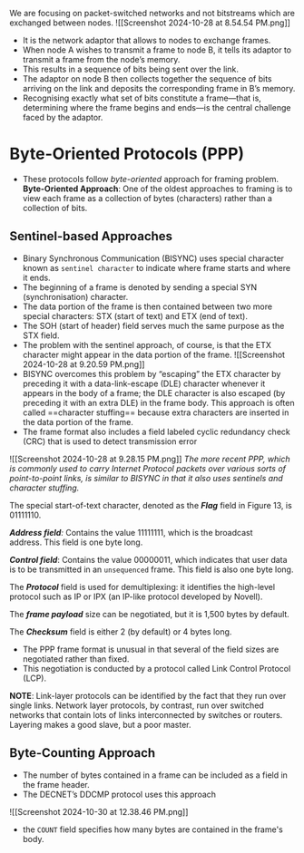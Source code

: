 We are focusing on packet-switched networks and not bitstreams which are exchanged between nodes.
![[Screenshot 2024-10-28 at 8.54.54 PM.png]]

- It is the network adaptor that allows to nodes to exchange frames.
- When node A wishes to transmit a frame to node B, it tells its adaptor to transmit a frame from the node’s memory.
- This results in a sequence of bits being sent over the link.
- The adaptor on node B then collects together the sequence of bits arriving on the link and deposits the corresponding frame in B’s memory.
- Recognising exactly what set of bits constitute a frame—that is, determining where the frame begins and ends—is the central challenge faced by the adaptor.

# Byte-Oriented Protocols (PPP)
- These protocols follow _byte-oriented_ approach for framing problem.
**Byte-Oriented Approach**: One of the oldest approaches to framing is to view each frame as a collection of bytes (characters) rather than a collection of bits.

## Sentinel-based Approaches
- Binary Synchronous Communication (BISYNC) uses special character known as `sentinel character` to indicate where frame starts and where it ends.
- The beginning of a frame is denoted by sending a special SYN (synchronisation) character.
- The data portion of the frame is then contained between two more special characters: STX (start of text) and ETX (end of text).
- The SOH (start of header) field serves much the same purpose as the STX field.
- The problem with the sentinel approach, of course, is that the ETX character might appear in the data portion of the frame.
![[Screenshot 2024-10-28 at 9.20.59 PM.png]]
- BISYNC overcomes this problem by “escaping” the ETX character by preceding it with a data-link-escape (DLE) character whenever it appears in the body of a frame; the DLE character is also escaped (by preceding it with an extra DLE) in the frame body. This approach is often called ==character stuffing== because extra characters are inserted in the data portion of the frame.
- The frame format also includes a field labeled cyclic redundancy check (CRC) that is used to detect transmission error

![[Screenshot 2024-10-28 at 9.28.15 PM.png]]
_The more recent PPP, which is commonly used to carry Internet Protocol packets over various sorts of point-to-point links, is similar to BISYNC in that it also uses sentinels and character stuffing._

The special start-of-text character, denoted as the ***Flag*** field in Figure 13, is 01111110.

***Address field**:* Contains the value 11111111, which is the broadcast address. This field is one byte long.

***Control field***: Contains the value 00000011, which indicates that user data is to be transmitted in an `unsequenced` frame. This field is also one byte long.

The ***Protocol*** field is used for demultiplexing: it identifies the high-level protocol such as IP or IPX (an IP-like protocol developed by Novell).

The ***frame payload*** size can be negotiated, but it is 1,500 bytes by default.

The ***Checksum*** field is either 2 (by default) or 4 bytes long.

- The PPP frame format is unusual in that several of the field sizes are negotiated rather than fixed.
- This negotiation is conducted by a protocol called Link Control Protocol (LCP).

**NOTE**: Link-layer protocols can be identified by the fact that they run over single links. Network layer protocols, by contrast, run over switched networks that contain lots of links interconnected by switches or routers.
Layering makes a good slave, but a poor master.
## Byte-Counting Approach
- The number of bytes contained in a frame can be included as a field in the frame header.
- The DECNET’s DDCMP protocol uses this approach

![[Screenshot 2024-10-30 at 12.38.46 PM.png]]

- the `COUNT` field specifies how many bytes are contained in the frame's body.